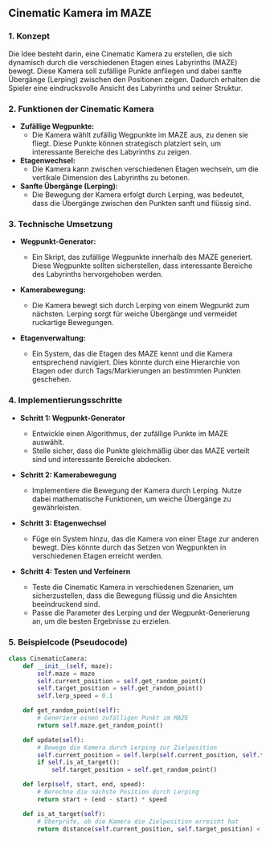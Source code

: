 ## Cinematic Kamera im MAZE

### 1. Konzept
Die Idee besteht darin, eine Cinematic Kamera zu erstellen, die sich dynamisch durch die verschiedenen Etagen eines Labyrinths (MAZE) bewegt. Diese Kamera soll zufällige Punkte anfliegen und dabei sanfte Übergänge (Lerping) zwischen den Positionen zeigen. Dadurch erhalten die Spieler eine eindrucksvolle Ansicht des Labyrinths und seiner Struktur.

### 2. Funktionen der Cinematic Kamera
- **Zufällige Wegpunkte:**
  - Die Kamera wählt zufällig Wegpunkte im MAZE aus, zu denen sie fliegt. Diese Punkte können strategisch platziert sein, um interessante Bereiche des Labyrinths zu zeigen.
- **Etagenwechsel:**
  - Die Kamera kann zwischen verschiedenen Etagen wechseln, um die vertikale Dimension des Labyrinths zu betonen.
- **Sanfte Übergänge (Lerping):**
  - Die Bewegung der Kamera erfolgt durch Lerping, was bedeutet, dass die Übergänge zwischen den Punkten sanft und flüssig sind.

### 3. Technische Umsetzung
- **Wegpunkt-Generator:**
  - Ein Skript, das zufällige Wegpunkte innerhalb des MAZE generiert. Diese Wegpunkte sollten sicherstellen, dass interessante Bereiche des Labyrinths hervorgehoben werden.
  
- **Kamerabewegung:**
  - Die Kamera bewegt sich durch Lerping von einem Wegpunkt zum nächsten. Lerping sorgt für weiche Übergänge und vermeidet ruckartige Bewegungen.

- **Etagenverwaltung:**
  - Ein System, das die Etagen des MAZE kennt und die Kamera entsprechend navigiert. Dies könnte durch eine Hierarchie von Etagen oder durch Tags/Markierungen an bestimmten Punkten geschehen.

### 4. Implementierungsschritte
- **Schritt 1: Wegpunkt-Generator**
  - Entwickle einen Algorithmus, der zufällige Punkte im MAZE auswählt.
  - Stelle sicher, dass die Punkte gleichmäßig über das MAZE verteilt sind und interessante Bereiche abdecken.

- **Schritt 2: Kamerabewegung**
  - Implementiere die Bewegung der Kamera durch Lerping. Nutze dabei mathematische Funktionen, um weiche Übergänge zu gewährleisten.
  
- **Schritt 3: Etagenwechsel**
  - Füge ein System hinzu, das die Kamera von einer Etage zur anderen bewegt. Dies könnte durch das Setzen von Wegpunkten in verschiedenen Etagen erreicht werden.

- **Schritt 4: Testen und Verfeinern**
  - Teste die Cinematic Kamera in verschiedenen Szenarien, um sicherzustellen, dass die Bewegung flüssig und die Ansichten beeindruckend sind.
  - Passe die Parameter des Lerping und der Wegpunkt-Generierung an, um die besten Ergebnisse zu erzielen.

### 5. Beispielcode (Pseudocode)
```python
class CinematicCamera:
    def __init__(self, maze):
        self.maze = maze
        self.current_position = self.get_random_point()
        self.target_position = self.get_random_point()
        self.lerp_speed = 0.1

    def get_random_point(self):
        # Generiere einen zufälligen Punkt im MAZE
        return self.maze.get_random_point()

    def update(self):
        # Bewege die Kamera durch Lerping zur Zielposition
        self.current_position = self.lerp(self.current_position, self.target_position, self.lerp_speed)
        if self.is_at_target():
            self.target_position = self.get_random_point()

    def lerp(self, start, end, speed):
        # Berechne die nächste Position durch Lerping
        return start + (end - start) * speed

    def is_at_target(self):
        # Überprüfe, ob die Kamera die Zielposition erreicht hat
        return distance(self.current_position, self.target_position) < threshold
